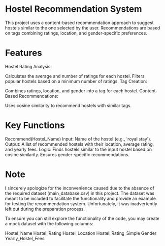 # Hostel Recommendation System
This project uses a content-based recommendation approach to suggest hostels similar to the one selected by the user. Recommendations are based on tags combining ratings, location, and gender-specific preferences.
# Features
Hostel Rating Analysis:

Calculates the average and number of ratings for each hostel.
Filters popular hostels based on a minimum number of ratings.
Tag Creation:

Combines ratings, location, and gender into a tag for each hostel.
Content-Based Recommendations:

Uses cosine similarity to recommend hostels with similar tags.
# Key Functions
Recommend(Hostel_Name)
Input: Name of the hostel (e.g., 'royal stay').
Output: A list of recommended hostels with their location, average rating, and yearly fees.
Logic:
Finds hostels similar to the input hostel based on cosine similarity.
Ensures gender-specific recommendations.
# Note
I sincerely apologize for the inconvenience caused due to the absence of the required dataset (main_database.csv) in this project. The dataset was meant to be included to facilitate the functionality and provide an example for testing the recommendation system. Unfortunately, it was inadvertently left out during the preparation process.

To ensure you can still explore the functionality of the code, you may create a mock dataset with the following columns:

Hostel_Name
Hostel_Rating
Hostel_Location
Hostel_Rating_Simple
Gender
Yearly_Hostel_Fees
